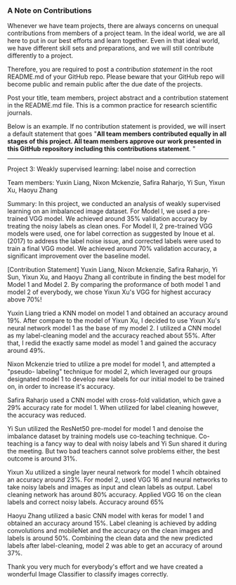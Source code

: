 ### A Note on Contributions

Whenever we have team projects, there are always concerns on unequal contributions from members of a project team. In the ideal world, we are all here to put in our best efforts and learn together. Even in that ideal world, we have different skill sets and preparations, and we will still contribute differently to a project. 

Therefore, you are required to post a *contribution statement* in the root README.md of your GitHub repo. Please beware that your GitHub repo will become public and remain public after the due date of the projects. 

Post your title, team members, project abstract and a contribution statement in the README.md file.  This is a common practice for research scientific journals. 

Below is an example. If no contribution statement is provided, we will insert a default statement that goes "**All team members contributed equally in all stages of this project. All team members approve our work presented in this GitHub repository including this contributions statement**. "

---

Project 3: Weakly supervised learning: label noise and correction

Team members: Yuxin Liang, Nixon Mckenzie, Safira Raharjo, Yi Sun, Yixun Xu, Haoyu Zhang

Summary: In this project, we conducted an analysis of weakly supervised learning on an imbalanced image dataset. For Model I, we used a pre-trained VGG model. We achieved around 35% validation accuracy by treating the noisy labels as clean ones. For Model II, 2 pre-trained VGG models were used, one for label correction as suggested by Inoue et al. (2017) to address the label noise issue, and corrected labels were used to train a final VGG model. We achieved around 70% validation accuracy, a significant improvement over the baseline model.

[Contribution Statement] Yuxin Liang, Nixon Mckenzie, Safira Raharjo, Yi Sun, Yixun Xu, and Haoyu Zhang all contribute in finding the best model for Model 1 and Model 2. By comparing the proformance of both model 1 and model 2 of everybody, we chose Yixun Xu's VGG for highest accuracy above 70%!

Yuxin Liang tried a KNN model on model 1 and obtained an accuracy around 19%. After compare to the model of Yixun Xu, I decided to use Yixun Xu's neural network model 1 as the base of my model 2. I utilized a CNN model as my label-cleaning model and the accuracy reached about 55%. After that, I redid the exactly same model as model 1 and gained the accuracy around 49%.

Nixon Mckenzie tried to utilize a pre model for model 1, and attempted a "pseudo- labeling" technique for model 2, which leveraged our groups designated model 1 to develop new labels for our initial model to be trained on, in order to increase it's accuracy. 

Safira Raharjo used a CNN model with cross-fold validation, which gave a 29% accuracy rate for model 1. When utilized for label cleaning however, the accuracy was reduced.

Yi Sun utilized the ResNet50 pre-model for model 1 and denoise the imbalance dataset by training models use co-teaching technique. Co-teaching is a fancy way to deal with noisy labels and Yi Sun shared it during the meeting. But two bad teachers cannot solve problems either, the best outcome is around 31%.

Yixun Xu utilized a single layer neural network for model 1 whcih obtained an accuracy around 23%. For model 2, used VGG 16 and neural networks to take noisy labels and images as input and clean labels as output. Label cleaning network has around 80% accuracy. Applied VGG 16 on the clean labels and correct noisy labels. Accuracy around 65%

Haoyu Zhang utilized a basic CNN model with keras for model 1 and obtained an accuracy around 15%. Label cleaning is achieved by adding convolutions and mobileNet and the accuracy on the clean images and labels is around 50%. Combining the clean data and the new predicted labels after label-cleaning, model 2 was able to get an accuracy of around 37%.

Thank you very much for everybody's effort and we have created a wonderful Image Classifier to classify images correctly.

